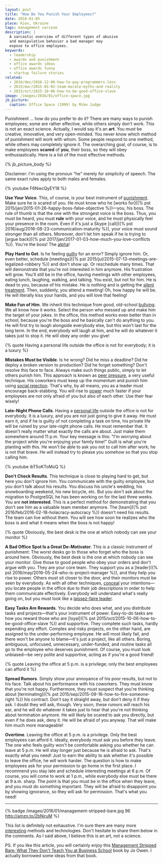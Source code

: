 ```yaml
---
layout: post
title: "How Do You Punish Your Employees?"
date: 2016-01-05
place: Kiev, Ukraine
tags: management sarcasm
description: |
  A sarcastic overview of different types of abusive
  and manipulative behavior a bad manager may
  expose to office employees.
keywords:
  - leadership
  - awards and punishment
  - office awards ideas
  - office awards funny
  - startup failure stories
related:
  - 2016/dec/2016-12-06-how-to-pay-programmers-less
  - 2015/mar/2015-03-02-team-morale-myths-and-reality
  - 2015/oct/2015-10-06-how-to-be-good-office-slave
image: /images/2016/01/office-space.jpg
jb_picture:
  caption: Office Space (1999) by Mike Judge
---
```


Punishment ... how do you prefer to do it? There are many ways to punish
employees; some are rather effective, while others simply don't work. This is
not an exact science. Actually, I would say it's an **art**. You must be creative,
innovative, and very open-minded. You never know which method of
punishment will work with whom. Some people respond to one method,
while others may completely ignore it. The overarching goal, of course, is
to make employees **scared** of **you**, their boss, so they will obey enthusiastically.
Here is a list of the most effective methods.

<!--more-->

{% jb_picture_body %}

Disclaimer: I'm using the pronoun "he" merely for simplicity of speech. The
same exact rules apply to both males and females.

{% youtube F6NwcQyEY18 %}

**Use Your Voice**.
This, of course, is your best instrument of
[punishment](https://en.wikipedia.org/wiki/Punishment). Make sure he is scared
of you. He must know who he [works for]({% pst 2015/jan/2015-01-26-happy-boss-false-objective %})&mdash;you, his boss. The rule
of thumb is that the one with the strongest voice is the boss. Thus, you
must be heard, you must **rule** with your voice, and he must physically
feel your presence in the room. Even if it's just a Skype
[call]({% pst 2016/aug/2016-08-23-communication-maturity %}),
your voice must sound stronger than all others.
Moreover, don't let him speak if he is trying to
[argue back]({% pst 2017/jan/2017-01-03-how-much-you-love-conflicts %}).
You're the boss! The
[alpha](https://en.wikipedia.org/wiki/Alpha_%28ethology%29)!

**Play Hard to Get**.
Is he feeling [guilty](https://en.wikipedia.org/wiki/Guilt_%28emotion%29) for
an error? Simply ignore him. Or, even better, schedule
[meetings]({% pst 2015/jul/2015-07-13-meetings-are-legalized-robbery %})
and don't show up. Or reschedule many times. That will demonstrate
that you're not interested in him anymore. His frustration
will grow. You'll still be in the office, having meetings with other employees,
eating lunch, laughing, walking, and talking. You exist, but not for him.
He is dead to you, because of his mistake. He is nothing and is getting
the [silent treatment](https://en.wikipedia.org/wiki/Silent_treatment).
Then, suddenly, you attend a meeting! Oh, how happy he will be.
He will literally kiss your hands, and you will love that feeling!

**Make Fun of Him**.
We inherit this technique from good, old-school
[bullying](https://en.wikipedia.org/wiki/Bullying). We all know how it
works. Select the person who messed up and make him the target of your jokes.
In the office, this method works even better than in school, because
you're the boss and he basically can't do anything to you. He will first try
to laugh alongside everybody else, but this won't last for the long term. In the
end, everybody will laugh at him, and he will do whatever it takes just to stop it.
He will obey any order you give!

{% quote Having a personal life outside the office is not for everybody; it is a luxury %}

**Mistakes Must be Visible**.
Is he wrong? Did he miss a deadline? Did he deploy a broken version to production?
Did he forget something? Don't resolve this face to face. Always make such things
public, simply to let others punish him. This approach is known as
[peer pressure](https://en.wikipedia.org/wiki/Peer_pressure), a very
useful technique. His coworkers must keep up the momentum and punish
him using [social rejection](https://en.wikipedia.org/wiki/Social_rejection).
That's why, by all means, you as a leader must encourage back-stabbing.
You will rise to
[power](https://en.wikipedia.org/wiki/Power_and_control_in_abusive_relationships)
much faster if your employees are not only afraid of
you but also of each other. Use their fear wisely!

**Late-Night Phone Calls**.
Having a [personal life](https://en.wikipedia.org/wiki/Personal_life)
outside the office is not for everybody. It is a luxury, and
you are not just going to give it away. He must earn it, and if he is guilty of
not completing a task on time, his private life will be ruined by your
late-night phone calls. He must remember that. It doesn't really matter
what exactly the calls are about. Just make them somewhere around 11 p.m.
Your key message is this: "I'm worrying about the project while you're
enjoying your family time!" Guilt is what you're planting with this.
He won't be able to ask you not to call him after work; he is not that brave.
He will instead try to please you somehow so that you stop calling him.

{% youtube ibT5oKToMoQ %}

**Don't Check Results**.
This technique is close to playing hard to get, but here you don't ignore him.
You communicate with the guilty employee, but you don't talk about his
results. You discuss his uncle's wedding, his snowboarding weekend, his
new bicycle, etc. But you don't ask about the migration to PostgreSQL he
has been working on for the last three weeks. You are **not interested**. This is
a perfect method for demonstrating that you don't see him as a valuable
team member anymore. The [team]({% pst 2016/feb/2016-02-18-holacracy-autocracy %})
doesn't need his results. The team can live
without them. You will see how soon he realizes who the boss is and
what it means when the boss is not happy!

{% quote Obviously, the best desk is the one at which nobody can see your monitor %}

**A Bad Office Spot Is a Great De-Motivator**.
This is a classic instrument of punishment: The worst desks go to
those who forget who the boss is around here. Obviously, the best desk is the
one at which nobody can see your monitor. Give those to good people who
obey your orders and don't argue with you. They are your core team. They
support you as a
[leader]({% pst 2016/may/2016-05-24-who-is-project-manager %}), and they help you rise to power. Others must
sit closer to the door, and their monitors must be seen by everybody.
As with all other techniques, [conceal](https://en.wikipedia.org/wiki/Psychological_manipulation)
your intentions&mdash;you
locate people in the office due to their job descriptions in order to help
them communicate effectively. Everybody will understand what's really going on,
but you must look like a
[laissez-faire leader](https://en.wikipedia.org/wiki/Leadership_style#Laissez-faire).

**Easy Tasks Are Rewards**.
You decide who does what, and you distribute tasks and projects&mdash;that's your
instrument of power. Easy-to-do tasks are how you reward those who are
[loyal]({% pst 2015/oct/2015-10-06-how-to-be-good-office-slave %})
and supportive. They complete such tasks, hardly expending any effort. Complex
and risky projects, on the other hand, are assigned to the under-performing employee. He will most likely
fail, and there won't be anyone to blame&mdash;it's just a project, like
all others. Boring, ambiguous, unfocused, unnecessary, under-funded, and routine
tasks all go to the employee who deserves punishment. Of course,
you must look unbiased&mdash;be very polite and supportive, acting as if you're
a good friend!

{% quote Leaving the office at 5 p.m. is a privilege; only the best employees can afford it %}

**Spread Rumors**.
Simply show your annoyance of his poor results, but not to his face. Talk
about his performance with his coworkers. They must know that you're not
happy. Furthermore, they must suspect that you're thinking about
[terminating]({% pst 2015/sep/2015-09-16-how-to-fire-someone-right %})
his contract. Don't say it straight away, but don't deny it if they
ask. I doubt they will ask, though. Very soon, these rumors will
reach his ear, and he will do whatever it takes just to hear that you're
not thinking about termination anymore. He will likely be scared to ask you directly,
but even if he does ask, deny it. He will be afraid of you anyway. That will
make him much more manageable!

**Overtime**.
Leaving the office at 5 p.m. is a privilege. Only the best employees can afford it.
Ideally, everybody must ask you before they leave. The one who feels
guilty won't be comfortable asking you whether he can leave at 5 p.m. He will
stay longer just because he is afraid to ask. That's exactly what you need!
Just to earn the ability to ask whether it's possible to leave the office,
he will work harder. The question is how to make employees ask for your permission
to go home in the first place. I recommend you stay late and schedule
interesting meetings at 6 p.m. Of course, you will come to work at 1 p.m., while
everybody else must be there at 9 a.m. sharp. The point is that you must be
in the office when they leave, and you must do something important. They will
be afraid to disappoint you by showing ignorance, so they will ask for permission.
That's what you need!

<hr/>

{% badge /images/2016/01/management-stripped-bare.jpg 96 http://amzn.to/2bNjruM %}

This list is definitely not exhaustive. I'm sure there are many
more [interesting](https://en.wikipedia.org/wiki/Psychopathy)
methods and technologies. Don't hesitate to
share them below in the comments. As I said above, I believe this is
an art, not a science.

PS. If you like this article, you will certainly enjoy this
[Management Stripped Bare: What They Don't Teach You at Business School](http://amzn.to/2bNjruM)
book by Jo Owen. I actually borrowed some ideas from that book.
